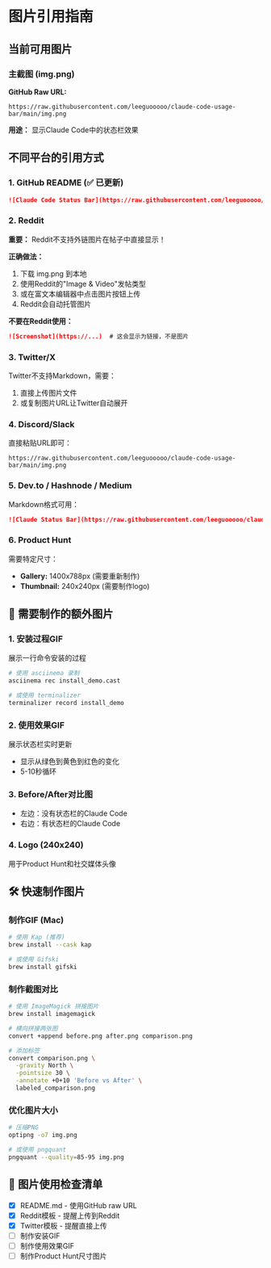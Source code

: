 # 图片引用指南

## 当前可用图片

### 主截图 (img.png)
**GitHub Raw URL:** 
```
https://raw.githubusercontent.com/leeguooooo/claude-code-usage-bar/main/img.png
```

**用途：** 显示Claude Code中的状态栏效果

## 不同平台的引用方式

### 1. GitHub README (✅ 已更新)
```markdown
![Claude Code Status Bar](https://raw.githubusercontent.com/leeguooooo/claude-code-usage-bar/main/img.png)
```

### 2. Reddit
**重要：** Reddit不支持外链图片在帖子中直接显示！

**正确做法：**
1. 下载 img.png 到本地
2. 使用Reddit的"Image & Video"发帖类型
3. 或在富文本编辑器中点击图片按钮上传
4. Reddit会自动托管图片

**不要在Reddit使用：**
```markdown
![Screenshot](https://...)  # 这会显示为链接，不是图片
```

### 3. Twitter/X
Twitter不支持Markdown，需要：
1. 直接上传图片文件
2. 或复制图片URL让Twitter自动展开

### 4. Discord/Slack
直接粘贴URL即可：
```
https://raw.githubusercontent.com/leeguooooo/claude-code-usage-bar/main/img.png
```

### 5. Dev.to / Hashnode / Medium
Markdown格式可用：
```markdown
![Claude Status Bar](https://raw.githubusercontent.com/leeguooooo/claude-code-usage-bar/main/img.png)
```

### 6. Product Hunt
需要特定尺寸：
- **Gallery:** 1400x788px (需要重新制作)
- **Thumbnail:** 240x240px (需要制作logo)

## 📸 需要制作的额外图片

### 1. 安装过程GIF
展示一行命令安装的过程
```bash
# 使用 asciinema 录制
asciinema rec install_demo.cast

# 或使用 terminalizer
terminalizer record install_demo
```

### 2. 使用效果GIF
展示状态栏实时更新
- 显示从绿色到黄色到红色的变化
- 5-10秒循环

### 3. Before/After对比图
- 左边：没有状态栏的Claude Code
- 右边：有状态栏的Claude Code

### 4. Logo (240x240)
用于Product Hunt和社交媒体头像

## 🛠️ 快速制作图片

### 制作GIF (Mac)
```bash
# 使用 Kap (推荐)
brew install --cask kap

# 或使用 Gifski
brew install gifski
```

### 制作截图对比
```bash
# 使用 ImageMagick 拼接图片
brew install imagemagick

# 横向拼接两张图
convert +append before.png after.png comparison.png

# 添加标签
convert comparison.png \
  -gravity North \
  -pointsize 30 \
  -annotate +0+10 'Before vs After' \
  labeled_comparison.png
```

### 优化图片大小
```bash
# 压缩PNG
optipng -o7 img.png

# 或使用 pngquant
pngquant --quality=85-95 img.png
```

## 📝 图片使用检查清单

- [x] README.md - 使用GitHub raw URL
- [x] Reddit模板 - 提醒上传到Reddit
- [x] Twitter模板 - 提醒直接上传
- [ ] 制作安装GIF
- [ ] 制作使用效果GIF
- [ ] 制作Product Hunt尺寸图片